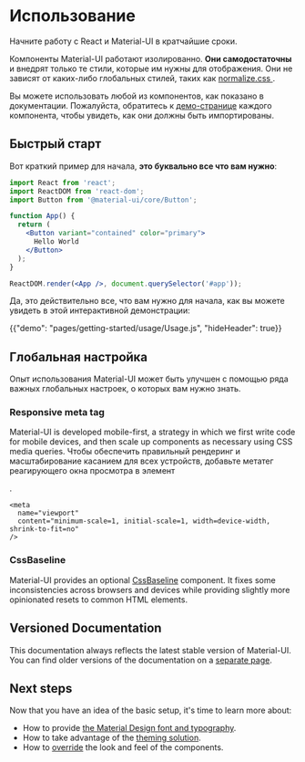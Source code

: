 # Использование

<p class="description">Начните работу с React и Material-UI в кратчайшие сроки.</p>

Компоненты Material-UI работают изолированно. **Они самодостаточны** и внедрят только те стили, которые им нужны для отображения. Они не зависят от каких-либо глобальных стилей, таких как [ normalize.css ](https://github.com/necolas/normalize.css/).

Вы можете использовать любой из компонентов, как показано в документации. Пожалуйста, обратитесь к [демо-странице](/components/buttons/) каждого компонента, чтобы увидеть, как они должны быть импортированы.

## Быстрый старт

Вот краткий пример для начала, **это буквально все что вам нужно**:

```jsx
import React from 'react';
import ReactDOM from 'react-dom';
import Button from '@material-ui/core/Button';

function App() {
  return (
    <Button variant="contained" color="primary">
      Hello World
    </Button>
  );
}

ReactDOM.render(<App />, document.querySelector('#app'));
```

Да, это действительно все, что вам нужно для начала, как вы можете увидеть в этой интерактивной демонстрации:

{{"demo": "pages/getting-started/usage/Usage.js", "hideHeader": true}}

## Глобальная настройка

Опыт использования Material-UI может быть улучшен с помощью ряда важных глобальных настроек, о которых вам нужно знать.

### Responsive meta tag

Material-UI is developed mobile-first, a strategy in which we first write code for mobile devices, and then scale up components as necessary using CSS media queries. Чтобы обеспечить правильный рендеринг и масштабирование касанием для всех устройств, добавьте метатег реагирующего окна просмотра в элемент 

<head>
  .</p> 
  
  <pre><code class="html">&lt;meta
  name="viewport"
  content="minimum-scale=1, initial-scale=1, width=device-width, shrink-to-fit=no"
/&gt;
</code></pre>
  
  <h3>
    CssBaseline
  </h3>
  
  <p>
    Material-UI provides an optional <a href="/components/css-baseline/">CssBaseline</a> component. It fixes some inconsistencies across browsers and devices while providing slightly more opinionated resets to common HTML elements.
  </p>
  
  <h2>
    Versioned Documentation
  </h2>
  
  <p>
    This documentation always reflects the latest stable version of Material-UI. You can find older versions of the documentation on a <a href="/versions/">separate page</a>.
  </p>
  
  <h2>
    Next steps
  </h2>
  
  <p>
    Now that you have an idea of the basic setup, it's time to learn more about:
  </p>
  
  <ul spaces="0" level="0" marker="-">
    <li level="0">
      How to provide <a href="/components/typography/">the Material Design font and typography</a>.
    </li>
    <li level="0">
      How to take advantage of the <a href="/customization/theming/">theming solution</a>.
    </li>
    <li level="0">
      How to <a href="/customization/components/">override</a> the look and feel of the components.
    </li>
  </ul>